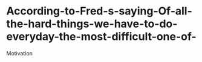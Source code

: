# According-to-Fred-s-saying-Of-all-the-hard-things-we-have-to-do-everyday-the-most-difficult-one-of-
Motivation 
